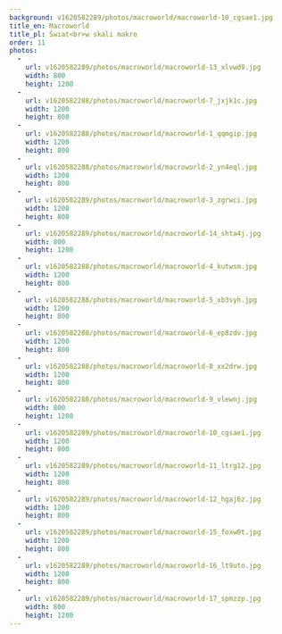 ```yaml
---
background: v1620582289/photos/macroworld/macroworld-10_cgsae1.jpg
title_en: Macroworld
title_pl: Świat<br>w skali makro
order: 11
photos:
  -
    url: v1620582289/photos/macroworld/macroworld-13_xlvwd9.jpg
    width: 800
    height: 1200
  -
    url: v1620582288/photos/macroworld/macroworld-7_jxjk1c.jpg
    width: 1200
    height: 800
  -
    url: v1620582288/photos/macroworld/macroworld-1_qqmgip.jpg
    width: 1200
    height: 800
  -
    url: v1620582288/photos/macroworld/macroworld-2_yn4eql.jpg
    width: 1200
    height: 800
  -
    url: v1620582289/photos/macroworld/macroworld-3_zgrwci.jpg
    width: 1200
    height: 800
  -
    url: v1620582289/photos/macroworld/macroworld-14_shta4j.jpg
    width: 800
    height: 1200
  -
    url: v1620582288/photos/macroworld/macroworld-4_kutwsm.jpg
    width: 1200
    height: 800
  -
    url: v1620582288/photos/macroworld/macroworld-5_xb3syh.jpg
    width: 1200
    height: 800
  -
    url: v1620582288/photos/macroworld/macroworld-6_ep8zdv.jpg
    width: 1200
    height: 800
  -
    url: v1620582288/photos/macroworld/macroworld-8_xx2drw.jpg
    width: 1200
    height: 800
  -
    url: v1620582288/photos/macroworld/macroworld-9_vlewnj.jpg
    width: 800
    height: 1200
  -
    url: v1620582289/photos/macroworld/macroworld-10_cgsae1.jpg
    width: 1200
    height: 800
  -
    url: v1620582289/photos/macroworld/macroworld-11_ltrg12.jpg
    width: 1200
    height: 800
  -
    url: v1620582289/photos/macroworld/macroworld-12_hgaj6z.jpg
    width: 1200
    height: 800
  -
    url: v1620582289/photos/macroworld/macroworld-15_foxw0t.jpg
    width: 1200
    height: 800
  -
    url: v1620582289/photos/macroworld/macroworld-16_lt9uto.jpg
    width: 1200
    height: 800
  -
    url: v1620582289/photos/macroworld/macroworld-17_spmzzp.jpg
    width: 800
    height: 1200
---
```

